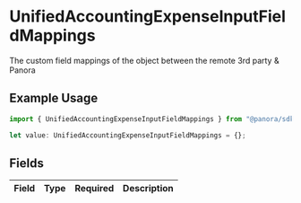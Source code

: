 # UnifiedAccountingExpenseInputFieldMappings

The custom field mappings of the object between the remote 3rd party & Panora

## Example Usage

```typescript
import { UnifiedAccountingExpenseInputFieldMappings } from "@panora/sdk/models/components";

let value: UnifiedAccountingExpenseInputFieldMappings = {};
```

## Fields

| Field       | Type        | Required    | Description |
| ----------- | ----------- | ----------- | ----------- |